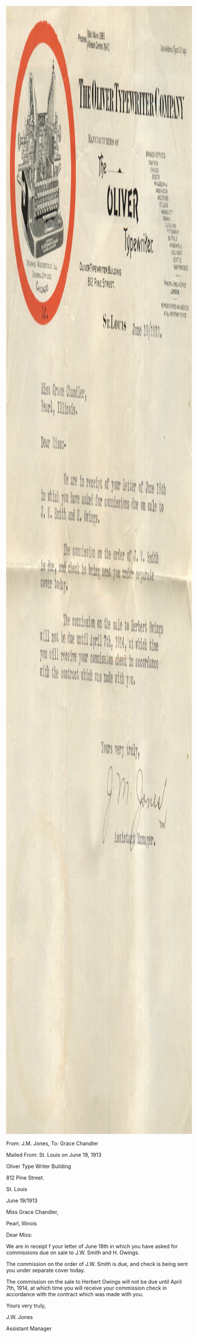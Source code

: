 <html><body><img class="alignnone size-full wp-image-1774" src="/wp-content/uploads/2014/11/postcard-2014-20141114_14020630_0002.jpg" alt="postcard-2014-20141114_14020630_0002" width="2443" height="3059">



From: J.M. Jones, To: Grace Chandler

Mailed From: St. Louis on June 19, 1913



Oliver Type Writer Building

812 Pine Street.

St. Louis

June 19/1913



Miss Grace Chandler,

Pearl, Illinois



Dear Miss:

We are in receipt f your letter of June 18th in which you have asked for commissions due on sale to J.W. Smith and H. Owings.

The commission on the order of J.W. Smith is due, and check is being sent you under separate cover today.

The commission on the sale to Herbert Owings will not be due until April 7th, 1914, at which time you will receive your commission check in accordance with the contract which was made with you.

Yours very truly,

J.W. Jones

Assistant Manager</body></html>